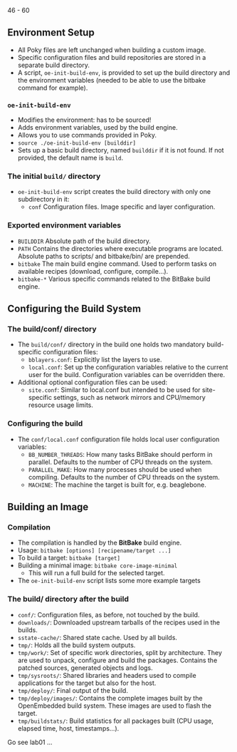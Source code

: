
46 - 60

## Environment Setup

- All Poky files are left unchanged when building a custom image.
- Specific configuration files and build repositories are stored in a separate build directory. 
- A script, `oe-init-build-env`, is provided to set up the build directory and the environment variables (needed to be able to use the bitbake command for example).

### `oe-init-build-env`

- Modifies the environment: has to be sourced!
- Adds environment variables, used by the build engine.
- Allows you to use commands provided in Poky.
- `source ./oe-init-build-env [builddir]`
- Sets up a basic build directory, named `builddir` if it is not found. If not provided, the default name is `build`.

### The initial `build/` directory

- `oe-init-build-env` script creates the build directory with only one subdirectory in it:
	- `conf` Configuration files. Image specific and layer configuration.


### Exported environment variables

- `BUILDDIR` Absolute path of the build directory.
- `PATH` Contains the directories where executable programs are located. Absolute paths to scripts/ and bitbake/bin/ are prepended.
- `bitbake` The main build engine command. Used to perform tasks on available recipes (download, configure, compile…).
- `bitbake-*` Various specific commands related to the BitBake build engine.

## Configuring the Build System

### The build/conf/ directory

- The `build/conf/` directory in the build one holds two mandatory build-specific configuration files:
	- `bblayers.conf`: Explicitly list the layers to use.
	- `local.conf`: Set up the configuration variables relative to the current user for the build. Configuration variables can be overridden there.
- Additional optional configuration files can be used:
	- `site.conf`: Similar to local.conf but intended to be used for site-specific settings, such as network mirrors and CPU/memory resource usage limits.

### Configuring the build

- The `conf/local.conf` configuration file holds local user configuration variables:
	- `BB_NUMBER_THREADS`: How many tasks BitBake should perform in parallel. Defaults to the number of CPU threads on the system.
	- `PARALLEL_MAKE`: How many processes should be used when compiling. Defaults to the number of CPU threads on the system.
	- `MACHINE`: The machine the target is built for, e.g. beaglebone.


## Building an Image

### Compilation

- The compilation is handled by the **BitBake** build engine.
- Usage: `bitbake [options] [recipename/target ...]`
- To build a target: `bitbake [target] `
- Building a minimal image: `bitbake core-image-minimal`
	- This will run a full build for the selected target.
- The `oe-init-build-env` script lists some more example targets

### The build/ directory after the build

- `conf/`: Configuration files, as before, not touched by the build.
- `downloads/`: Downloaded upstream tarballs of the recipes used in the builds.
- `sstate-cache/`: Shared state cache. Used by all builds.
- `tmp/`: Holds all the build system outputs.
- `tmp/work/`: Set of specific work directories, split by architecture. They are used to unpack, configure and build the packages. Contains the patched sources, generated objects and logs.
- `tmp/sysroots/`: Shared libraries and headers used to compile applications for the target but also for the host.
- `tmp/deploy/`: Final output of the build.
- `tmp/deploy/images/`: Contains the complete images built by the OpenEmbedded build system. These images are used to flash the target.
- `tmp/buildstats/`: Build statistics for all packages built (CPU usage, elapsed time, host, timestamps…).

Go see lab01 ...




